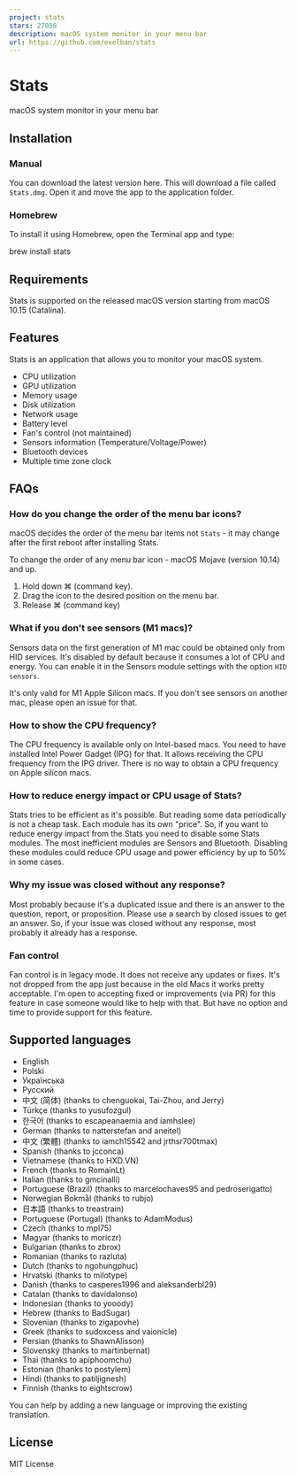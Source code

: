 ```yaml
---
project: stats
stars: 27058
description: macOS system monitor in your menu bar
url: https://github.com/exelban/stats
---
```


Stats
=====

macOS system monitor in your menu bar

Installation
------------

### Manual

You can download the latest version here. This will download a file called `Stats.dmg`. Open it and move the app to the application folder.

### Homebrew

To install it using Homebrew, open the Terminal app and type:

brew install stats

Requirements
------------

Stats is supported on the released macOS version starting from macOS 10.15 (Catalina).

Features
--------

Stats is an application that allows you to monitor your macOS system.

-   CPU utilization
-   GPU utilization
-   Memory usage
-   Disk utilization
-   Network usage
-   Battery level
-   Fan's control (not maintained)
-   Sensors information (Temperature/Voltage/Power)
-   Bluetooth devices
-   Multiple time zone clock

FAQs
----

### How do you change the order of the menu bar icons?

macOS decides the order of the menu bar items not `Stats` - it may change after the first reboot after installing Stats.

To change the order of any menu bar icon - macOS Mojave (version 10.14) and up.

1.  Hold down ⌘ (command key).
2.  Drag the icon to the desired position on the menu bar.
3.  Release ⌘ (command key)

### What if you don't see sensors (M1 macs)?

Sensors data on the first generation of M1 mac could be obtained only from HID services. It's disabled by default because it consumes a lot of CPU and energy. You can enable it in the Sensors module settings with the option `HID sensors`.

It's only valid for M1 Apple Silicon macs. If you don't see sensors on another mac, please open an issue for that.

### How to show the CPU frequency?

The CPU frequency is available only on Intel-based macs. You need to have installed Intel Power Gadget (IPG) for that. It allows receiving the CPU frequency from the IPG driver. There is no way to obtain a CPU frequency on Apple silicon macs.

### How to reduce energy impact or CPU usage of Stats?

Stats tries to be efficient as it's possible. But reading some data periodically is not a cheap task. Each module has its own "price". So, if you want to reduce energy impact from the Stats you need to disable some Stats modules. The most inefficient modules are Sensors and Bluetooth. Disabling these modules could reduce CPU usage and power efficiency by up to 50% in some cases.

### Why my issue was closed without any response?

Most probably because it's a duplicated issue and there is an answer to the question, report, or proposition. Please use a search by closed issues to get an answer. So, if your issue was closed without any response, most probably it already has a response.

### Fan control

Fan control is in legacy mode. It does not receive any updates or fixes. It's not dropped from the app just because in the old Macs it works pretty acceptable. I'm open to accepting fixed or improvements (via PR) for this feature in case someone would like to help with that. But have no option and time to provide support for this feature.

Supported languages
-------------------

-   English
-   Polski
-   Українська
-   Русский
-   中文 (简体) (thanks to chenguokai, Tai-Zhou, and Jerry)
-   Türkçe (thanks to yusufozgul)
-   한국어 (thanks to escapeanaemia and iamhslee)
-   German (thanks to natterstefan and aneitel)
-   中文 (繁體) (thanks to iamch15542 and jrthsr700tmax)
-   Spanish (thanks to jcconca)
-   Vietnamese (thanks to HXD.VN)
-   French (thanks to RomainLt)
-   Italian (thanks to gmcinalli)
-   Portuguese (Brazil) (thanks to marcelochaves95 and pedroserigatto)
-   Norwegian Bokmål (thanks to rubjo)
-   日本語 (thanks to treastrain)
-   Portuguese (Portugal) (thanks to AdamModus)
-   Czech (thanks to mpl75)
-   Magyar (thanks to moriczr)
-   Bulgarian (thanks to zbrox)
-   Romanian (thanks to razluta)
-   Dutch (thanks to ngohungphuc)
-   Hrvatski (thanks to milotype)
-   Danish (thanks to casperes1996 and aleksanderbl29)
-   Catalan (thanks to davidalonso)
-   Indonesian (thanks to yooody)
-   Hebrew (thanks to BadSugar)
-   Slovenian (thanks to zigapovhe)
-   Greek (thanks to sudoxcess and vaionicle)
-   Persian (thanks to ShawnAlisson)
-   Slovenský (thanks to martinbernat)
-   Thai (thanks to apiphoomchu)
-   Estonian (thanks to postylem)
-   Hindi (thanks to patiljignesh)
-   Finnish (thanks to eightscrow)

You can help by adding a new language or improving the existing translation.

License
-------

MIT License
